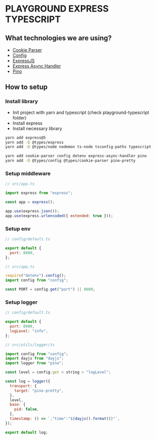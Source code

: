 # PLAYGROUND EXPRESS TYPESCRIPT

## What technologies we are using?

- [Cookie Parser](https://www.npmjs.com/package/cookie-parser)
- [Config](https://www.npmjs.com/package/config)
- [ExpressJS](https://expressjs.com/en/starter/installing.html)
- [Express Async Handler](https://www.npmjs.com/package/express-async-handler)
- [Pino](https://getpino.io/#/)

## How to setup

### Install library

- Init project with yarn and typescript (check playground-typescript folder)
- Install express
- Install necessary library

```bash
yarn add express@5
yarn add -D @types/express
yarn add -D @types/node nodemon ts-node tsconfig-paths typescript

yarn add cookie-parser config dotenv express-async-handler pino
yarn add -D @types/config @types/cookie-parser pino-pretty
```

### Setup middleware

```js
// src/app.ts

import express from "express";

const app = express();

app.use(express.json());
app.use(express.urlencoded({ extended: true }));
```

### Setup env

```js
// config/default.ts

export default {
  port: 8000,
};
```

```js
// src/app.ts

require("dotenv").config();
import config from "config";

const PORT = config.get("port") || 8000;
```

### Setup logger

```js
// config/default.ts

export default {
  port: 8000,
  logLevel: "info",
};
```

```js
// src/utils/logger/ts

import config from "config";
import dayjs from "dayjs";
import logger from "pino";

const level = config.get < string > "logLevel";

const log = logger({
  transport: {
    target: "pino-pretty",
  },
  level,
  base: {
    pid: false,
  },
  timestamp: () => `,"time":"${dayjs().format()}"`,
});

export default log;
```
